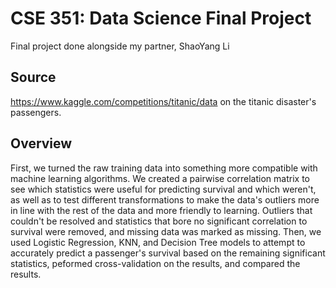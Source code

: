 # CSE 351: Data Science Final Project
Final project done alongside my partner, ShaoYang Li

## Source
https://www.kaggle.com/competitions/titanic/data on the titanic disaster's passengers.

## Overview
First, we turned the raw training data into something more compatible with machine learning algorithms.
We created a pairwise correlation matrix to see which statistics were useful for predicting survival and which weren't, as well as to test different transformations to make the data's outliers more in line with the rest of the data and more friendly to learning. Outliers that couldn't be resolved and statistics that bore no significant correlation to survival were removed, and missing data was marked as missing.
Then, we used Logistic Regression, KNN, and Decision Tree models to attempt to accurately predict a passenger's survival based on the remaining significant statistics, peformed cross-validation on the results, and compared the results.
